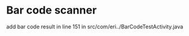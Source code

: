 Bar code scanner
===============
add bar code result in line 151 in src/com/eri../BarCodeTestActivity.java